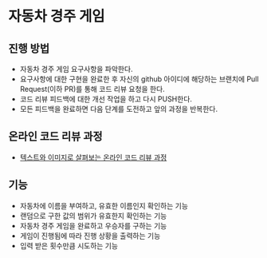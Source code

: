 # 자동차 경주 게임
## 진행 방법
* 자동차 경주 게임 요구사항을 파악한다.
* 요구사항에 대한 구현을 완료한 후 자신의 github 아이디에 해당하는 브랜치에 Pull Request(이하 PR)를 통해 코드 리뷰 요청을 한다.
* 코드 리뷰 피드백에 대한 개선 작업을 하고 다시 PUSH한다.
* 모든 피드백을 완료하면 다음 단계를 도전하고 앞의 과정을 반복한다.

## 온라인 코드 리뷰 과정
* [텍스트와 이미지로 살펴보는 온라인 코드 리뷰 과정](https://github.com/next-step/nextstep-docs/tree/master/codereview)

## 기능
* 자동차에 이름을 부여하고, 유효한 이름인지 확인하는 기능
* 랜덤으로 구한 값의 범위가 유효한지 확인하는 기능
* 자동차 경주 게임을 완료하고 우승자를 구하는 기능
* 게임이 진행됨에 따라 진행 상황을 출력하는 기능
* 입력 받은 횟수만큼 시도하는 기능
